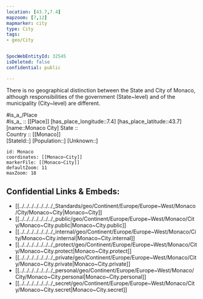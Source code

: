 ```yaml
---
location: [43.7,7.4] 
mapzoom: [7,12] 
mapmarker: city 
type: City
tags:
- geo/City


SpocWebEntityId: 32545
isDeleted: false
confidential: public

---
```


There is no geographical distinction between the State and City of Monaco,
although responsibilities of the government (State~level) and of the municipality (City~level) are different.

#is_a_/Place  
#is_a_ :: [[Place]] 
[has_place_longitude::7.4] 
[has_place_latitude::43.7] 
[name::Monaco City] 
State ::  
Country :: [[Monaco]]  
[StateId::] 
[Population::] 
[Unknown::] 


```leaflet
id: Monaco
coordinates: [[Monaco~City]] 
markerFile: [[Monaco~City]] 
defaultZoom: 11 
maxZoom: 18
```


## Confidential Links & Embeds: 
- [[../../../../../../../_Standards/geo/Continent/Europe/Europe~West/Monaco/City/Monaco~City|Monaco~City]] 
- [[../../../../../../../_public/geo/Continent/Europe/Europe~West/Monaco/City/Monaco~City.public|Monaco~City.public]] 
- [[../../../../../../../_internal/geo/Continent/Europe/Europe~West/Monaco/City/Monaco~City.internal|Monaco~City.internal]] 
- [[../../../../../../../_protect/geo/Continent/Europe/Europe~West/Monaco/City/Monaco~City.protect|Monaco~City.protect]] 
- [[../../../../../../../_private/geo/Continent/Europe/Europe~West/Monaco/City/Monaco~City.private|Monaco~City.private]] 
- [[../../../../../../../_personal/geo/Continent/Europe/Europe~West/Monaco/City/Monaco~City.personal|Monaco~City.personal]] 
- [[../../../../../../../_secret/geo/Continent/Europe/Europe~West/Monaco/City/Monaco~City.secret|Monaco~City.secret]] 
